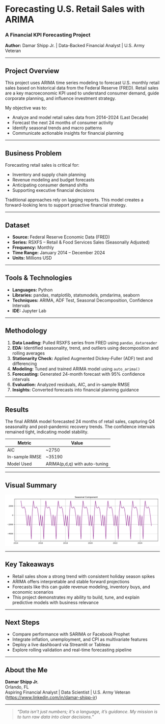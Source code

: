 # Forecasting U.S. Retail Sales with ARIMA  
### A Financial KPI Forecasting Project  
**Author:** Damar Shipp Jr. | Data-Backed Financial Analyst | U.S. Army Veteran

---

## Project Overview

This project uses ARIMA time series modeling to forecast U.S. monthly retail sales based on historical data from the Federal Reserve (FRED). Retail sales are a key macroeconomic KPI used to understand consumer demand, guide corporate planning, and influence investment strategy.

My objective was to:
- Analyze and model retail sales data from 2014–2024 (Last Decade)
- Forecast the next 24 months of consumer activity
- Identify seasonal trends and macro patterns
- Communicate actionable insights for financial planning

---

## Business Problem

Forecasting retail sales is critical for:
- Inventory and supply chain planning
- Revenue modeling and budget forecasts
- Anticipating consumer demand shifts
- Supporting executive financial decisions

Traditional approaches rely on lagging reports. This model creates a forward-looking lens to support proactive financial strategy.

---

## Dataset

- **Source:** Federal Reserve Economic Data (FRED)
- **Series:** RSXFS – Retail & Food Services Sales (Seasonally Adjusted)
- **Frequency:** Monthly
- **Time Range:** January 2014 – December 2024
- **Units:** Millions USD

---

## Tools & Technologies

- **Languages:** Python
- **Libraries:** pandas, matplotlib, statsmodels, pmdarima, seaborn
- **Techniques:** ARIMA, ADF Test, Seasonal Decomposition, Confidence Intervals
- **IDE:** Jupyter Lab

---

## Methodology

1. **Data Loading:** Pulled RSXFS series from FRED using `pandas_datareader`  
2. **EDA:** Identified seasonality, trend, and outliers using decomposition and rolling averages  
3. **Stationarity Check:** Applied Augmented Dickey-Fuller (ADF) test and differencing  
4. **Modeling:** Tuned and trained ARIMA model using `auto_arima()`  
5. **Forecasting:** Generated 24-month forecast with 95% confidence intervals  
6. **Evaluation:** Analyzed residuals, AIC, and in-sample RMSE  
7. **Insights:** Converted forecasts into financial planning guidance

---

## Results

The final ARIMA model forecasted 24 months of retail sales, capturing Q4 seasonality and post-pandemic recovery trends. The confidence intervals remained tight, indicating model stability.

| Metric        | Value       |
|---------------|-------------|
| AIC           | ~2750       |
| In-sample RMSE| ~35190 |
| Model Used    | ARIMA(p,d,q) with auto-tuning |

---

## Visual Summary

![Retail Sales Forecast](./visualz/forecast_plot.png)

---

## Key Takeaways

- Retail sales show a strong trend with consistent holiday season spikes  
- ARIMA offers interpretable and stable forward projections  
- Forecasts like this can guide revenue modeling, inventory buys, and economic scenarios  
- This project demonstrates my ability to build, tune, and explain predictive models with business relevance

---

## Next Steps

- Compare performance with SARIMA or Facebook Prophet  
- Integrate inflation, unemployment, and CPI as multivariate features  
- Deploy a live dashboard via Streamlit or Tableau  
- Explore rolling validation and real-time forecasting pipeline

---

## About the Me

**Damar Shipp Jr.**  
Orlando, FL  
Aspiring Financial Analyst | Data Scientist | U.S. Army Veteran  
(https://www.linkedin.com/in/damar-shipp-jr)  


---

> *“Data isn’t just numbers; it's a language, it’s guidance. My mission is to turn raw data into clear decisions.”*
